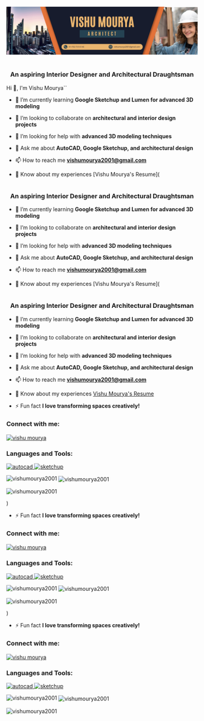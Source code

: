 ![logo](https://github.com/vishu-Architect/vishu-Architect/blob/main/vishu%20github%20and%20linkedin%20background%20image.png)
<h1 align="center"> </h1>
<h3 align="center">An aspiring Interior Designer and Architectural Draughtsman</h3>
                                    Hi 👋, I'm Vishu Mourya``

- 🌱 I’m currently learning **Google Sketchup and Lumen for advanced 3D modeling**

- 👯 I’m looking to collaborate on **architectural and interior design projects**

- 🤝 I’m looking for help with **advanced 3D modeling techniques**

- 💬 Ask me about **AutoCAD, Google Sketchup, and architectural design**

- 📫 How to reach me **vishumourya2001@gmail.com**

- 📄 Know about my experiences [Vishu Mourya's Resume](<h1 align="center"> </h1>
<h3 align="center">An aspiring Interior Designer and Architectural Draughtsman</h3>

- 🌱 I’m currently learning **Google Sketchup and Lumen for advanced 3D modeling**

- 👯 I’m looking to collaborate on **architectural and interior design projects**

- 🤝 I’m looking for help with **advanced 3D modeling techniques**

- 💬 Ask me about **AutoCAD, Google Sketchup, and architectural design**

- 📫 How to reach me **vishumourya2001@gmail.com**

- 📄 Know about my experiences [Vishu Mourya's Resume](<h1 align="center"> </h1>
<h3 align="center">An aspiring Interior Designer and Architectural Draughtsman</h3>

- 🌱 I’m currently learning **Google Sketchup and Lumen for advanced 3D modeling**

- 👯 I’m looking to collaborate on **architectural and interior design projects**

- 🤝 I’m looking for help with **advanced 3D modeling techniques**

- 💬 Ask me about **AutoCAD, Google Sketchup, and architectural design**

- 📫 How to reach me **vishumourya2001@gmail.com**

- 📄 Know about my experiences [Vishu Mourya's Resume](https://www.canva.com/design/DAGEQR6DHfA/-7uzgANLsOya9qKtr3rpOg/view?utm_content=DAGEQR6DHfA&utm_campaign=designshare&utm_medium=link&utm_source=editor)

- ⚡ Fun fact **I love transforming spaces creatively!**

<h3 align="left">Connect with me:</h3>
<p align="left">
<a href="https://www.linkedin.com/in/vishu-mourya-interior-designer/" target="blank"><img align="center" src="https://raw.githubusercontent.com/rahuldkjain/github-profile-readme-generator/master/src/images/icons/Social/linked-in-alt.svg" alt="vishu mourya" height="30" width="40" /></a>
</p>

<h3 align="left">Languages and Tools:</h3>
<p align="left"> 
<a href="https://www.autodesk.com/products/autocad/overview" target="_blank" rel="noreferrer"> <img src="https://www.vectorlogo.zone/logos/autodesk/autodesk-ar21.svg" alt="autocad" width="40" height="40"/> </a> 
<a href="https://www.sketchup.com" target="_blank" rel="noreferrer"> <img src="https://www.vectorlogo.zone/logos/sketchup/sketchup-icon.svg" alt="sketchup" width="40" height="40"/> </a>
</p>

<p><img align="left" src="https://github-readme-stats.vercel.app/api/top-langs?username=vishumourya2001&show_icons=true&locale=en&layout=compact" alt="vishumourya2001" /></p>

<p>&nbsp;<img align="center" src="https://github-readme-stats.vercel.app/api?username=vishumourya2001&show_icons=true&locale=en" alt="vishumourya2001" /></p>

<p><img align="center" src="https://github-readme-streak-stats.herokuapp.com/?user=vishumourya2001&" alt="vishumourya2001" /></p>
)

- ⚡ Fun fact **I love transforming spaces creatively!**

<h3 align="left">Connect with me:</h3>
<p align="left">
<a href="https://www.linkedin.com/in/vishu-mourya-interior-designer/" target="blank"><img align="center" src="https://raw.githubusercontent.com/rahuldkjain/github-profile-readme-generator/master/src/images/icons/Social/linked-in-alt.svg" alt="vishu mourya" height="30" width="40" /></a>
</p>

<h3 align="left">Languages and Tools:</h3>
<p align="left"> 
<a href="https://www.autodesk.com/products/autocad/overview" target="_blank" rel="noreferrer"> <img src="https://www.vectorlogo.zone/logos/autodesk/autodesk-ar21.svg" alt="autocad" width="40" height="40"/> </a> 
<a href="https://www.sketchup.com" target="_blank" rel="noreferrer"> <img src="https://www.vectorlogo.zone/logos/sketchup/sketchup-icon.svg" alt="sketchup" width="40" height="40"/> </a>
</p>

<p><img align="left" src="https://github-readme-stats.vercel.app/api/top-langs?username=vishumourya2001&show_icons=true&locale=en&layout=compact" alt="vishumourya2001" /></p>

<p>&nbsp;<img align="center" src="https://github-readme-stats.vercel.app/api?username=vishumourya2001&show_icons=true&locale=en" alt="vishumourya2001" /></p>

<p><img align="center" src="https://github-readme-streak-stats.herokuapp.com/?user=vishumourya2001&" alt="vishumourya2001" /></p>
)

- ⚡ Fun fact **I love transforming spaces creatively!**

<h3 align="left">Connect with me:</h3>
<p align="left">
<a href="https://www.linkedin.com/in/vishu-mourya-interior-designer/" target="blank"><img align="center" src="https://raw.githubusercontent.com/rahuldkjain/github-profile-readme-generator/master/src/images/icons/Social/linked-in-alt.svg" alt="vishu mourya" height="30" width="40" /></a>
</p>

<h3 align="left">Languages and Tools:</h3>
<p align="left"> 
<a href="https://www.autodesk.com/products/autocad/overview" target="_blank" rel="noreferrer"> <img src="https://www.vectorlogo.zone/logos/autodesk/autodesk-ar21.svg" alt="autocad" width="40" height="40"/> </a> 
<a href="https://www.sketchup.com" target="_blank" rel="noreferrer"> <img src="https://www.vectorlogo.zone/logos/sketchup/sketchup-icon.svg" alt="sketchup" width="40" height="40"/> </a>
</p>

<p><img align="left" src="https://github-readme-stats.vercel.app/api/top-langs?username=vishumourya2001&show_icons=true&locale=en&layout=compact" alt="vishumourya2001" /></p>

<p>&nbsp;<img align="center" src="https://github-readme-stats.vercel.app/api?username=vishumourya2001&show_icons=true&locale=en" alt="vishumourya2001" /></p>

<p><img align="center" src="https://github-readme-streak-stats.herokuapp.com/?user=vishumourya2001&" alt="vishumourya2001" /></p>
